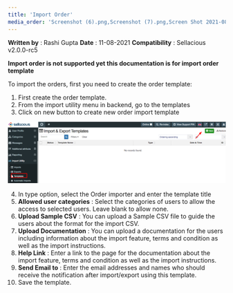 ```yaml
---
title: 'Import Order'
media_order: 'Screenshot (6).png,Screenshot (7).png,Screen Shot 2021-08-11 at 5.30.43 PM.png,Screen Shot 2021-08-11 at 5.30.59 PM.png'
---
```


**Written by** : Rashi Gupta
**Date** : 11-08-2021
**Compatibility** : Sellacious v2.0.0-rc5

**Import order is not supported yet this documentation is for import order template**

To import the orders, first you need to create the order template:

1. First create the order template.
2. From the import utility menu in backend, go to the templates
3. Click on new button to create new order import template

![Screenshot%20%286%29](Screenshot%20%286%29.png "Screenshot%20%286%29")

4. In type option, select the Order importer and enter the template title
5. **Allowed user categories** : Select the categories of users to allow the access to selected users. Leave blank to allow none.
6. **Upload Sample CSV** : You can upload a Sample CSV file to guide the users about the format for the import CSV.
7. **Upload Documentation** : You can upload a documentation for the users including information about the import feature, terms and condition as well as the import instructions.
8. **Help Link** : Enter a link to the page for the documentation about the import feature, terms and condition as well as the import instructions.
9.  **Send Email to** : Enter the email addresses and names who should receive the notification after import/export using this template.
10.  Save the template.
